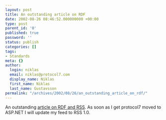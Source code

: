 ```yaml
---
layout: post
title: An outstanding article on RDF
date: 2002-08-26 08:46:52.000000000 +00:00
type: post
parent_id: '0'
published: true
password: ''
status: publish
categories: []
tags:
- Standards
meta: {}
author:
  login: niklas
  email: niklas@protocol7.com
  display_name: Niklas
  first_name: Niklas
  last_name: Gustavsson
permalink: "/archives/2002/08/26/an_outstanding_article_on_rdf/"
---
```

An outstanding [article on RDF and RSS](http://www.spin.ie/jon/RinRSS/). As soon as I get protocol7 moved to ASP.NET I will update my feed to RSS 1.0.

